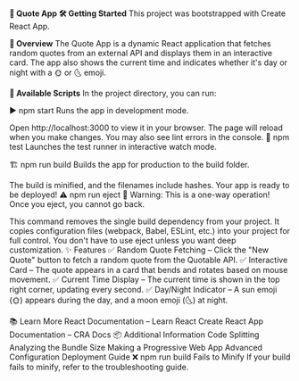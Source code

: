 **📜 Quote App
🛠️ Getting Started**
This project was bootstrapped with Create React App.

**📌 Overview**
The Quote App is a dynamic React application that fetches random quotes from an external API and displays them in an interactive card. The app also shows the current time and indicates whether it's day or night with a 🌞 or 🌜 emoji.

**🚀 Available Scripts**
In the project directory, you can run:

▶️ npm start
Runs the app in development mode.

Open http://localhost:3000 to view it in your browser.
The page will reload when you make changes.
You may also see lint errors in the console.
🧪 npm test
Launches the test runner in interactive watch mode.

🏗️ npm run build
Builds the app for production to the build folder.

The build is minified, and the filenames include hashes.
Your app is ready to be deployed!
⚠️ npm run eject
🚨 Warning: This is a one-way operation! Once you eject, you cannot go back.

This command removes the single build dependency from your project.
It copies configuration files (webpack, Babel, ESLint, etc.) into your project for full control.
You don't have to use eject unless you want deep customization.
✨ Features
✅ Random Quote Fetching – Click the "New Quote" button to fetch a random quote from the Quotable API.
✅ Interactive Card – The quote appears in a card that bends and rotates based on mouse movement.
✅ Current Time Display – The current time is shown in the top right corner, updating every second.
✅ Day/Night Indicator – A sun emoji (🌞) appears during the day, and a moon emoji (🌜) at night.

📚 Learn More
React Documentation – Learn React
Create React App Documentation – CRA Docs
📦 Additional Information
Code Splitting
Analyzing the Bundle Size
Making a Progressive Web App
Advanced Configuration
Deployment Guide
❌ npm run build Fails to Minify
If your build fails to minify, refer to the troubleshooting guide.
